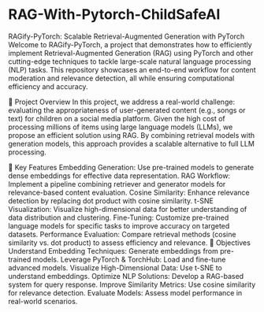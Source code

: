 # RAG-With-Pytorch-ChildSafeAI

RAGify-PyTorch: Scalable Retrieval-Augmented Generation with PyTorch
Welcome to RAGify-PyTorch, a project that demonstrates how to efficiently implement Retrieval-Augmented Generation (RAG) using PyTorch and other cutting-edge techniques to tackle large-scale natural language processing (NLP) tasks. This repository showcases an end-to-end workflow for content moderation and relevance detection, all while ensuring computational efficiency and accuracy.

🚀 Project Overview
In this project, we address a real-world challenge: evaluating the appropriateness of user-generated content (e.g., songs or text) for children on a social media platform. Given the high cost of processing millions of items using large language models (LLMs), we propose an efficient solution using RAG. By combining retrieval models with generation models, this approach provides a scalable alternative to full LLM processing.

📝 Key Features
Embedding Generation: Use pre-trained models to generate dense embeddings for effective data representation.
RAG Workflow: Implement a pipeline combining retriever and generator models for relevance-based content evaluation.
Cosine Similarity: Enhance relevance detection by replacing dot product with cosine similarity.
t-SNE Visualization: Visualize high-dimensional data for better understanding of data distribution and clustering.
Fine-Tuning: Customize pre-trained language models for specific tasks to improve accuracy on targeted datasets.
Performance Evaluation: Compare retrieval methods (cosine similarity vs. dot product) to assess efficiency and relevance.
🎯 Objectives
Understand Embedding Techniques: Generate embeddings from pre-trained models.
Leverage PyTorch & TorchHub: Load and fine-tune advanced models.
Visualize High-Dimensional Data: Use t-SNE to understand embeddings.
Optimize NLP Solutions: Develop a RAG-based system for query response.
Improve Similarity Metrics: Use cosine similarity for relevance detection.
Evaluate Models: Assess model performance in real-world scenarios.
